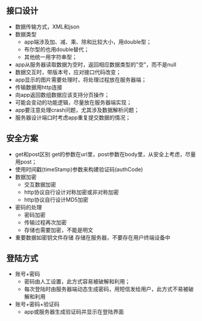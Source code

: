 ## 接口设计
- 数据传输方式，XML和json
- 数据类型
    - app端涉及加、减、乘、除和比较大小，用double型；   
    - 布尔型的也用double替代；
    - 其他统一用字符串型；
- app从服务器读取数据为空时，返回相应数据类型的"空"，而不是null
- 数据交互时，带版本号，应对接口代码改变；
- app显示的图片需要处理时，将处理过程放在服务器端；
- 传输数据用http连接
- 向app返回数组数据应该支持分页操作；
- 可能会变动的功能逻辑，尽量放在服务器端实现；
- app要注意处理crash问题，尤其涉及数据解析问题；
- 服务器设计端口时考虑app重复提交数据的情况；


## 安全方案
- get和post区别
    get的参数在url里，post参数在body里，从安全上考虑，尽量用post；
- 使用时间戳(timeStamp)参数来构建验证码(authCode)
- 数据加密
    - 交互数据加密
    - http协议自行设计对称加密或非对称加密
    - http协议自行设计MD5加密
- 密码的处理
    - 密码加密
    - 传输过程再次加密
    - 存储也需要加密，不能是明文
- 重要数据如密钥文件存储
    存储在服务器，不要存在用户终端设备中

## 登陆方式

- 账号+密码
    - 密码由人工设置，此方式容易被破解和利用；
    - 每次登陆时由服务器端动态生成密码，用短信发给用户，此方式不易被破解和利用
- 账号+密码+验证码
    - app或服务器生成验证码并显示在登陆界面







